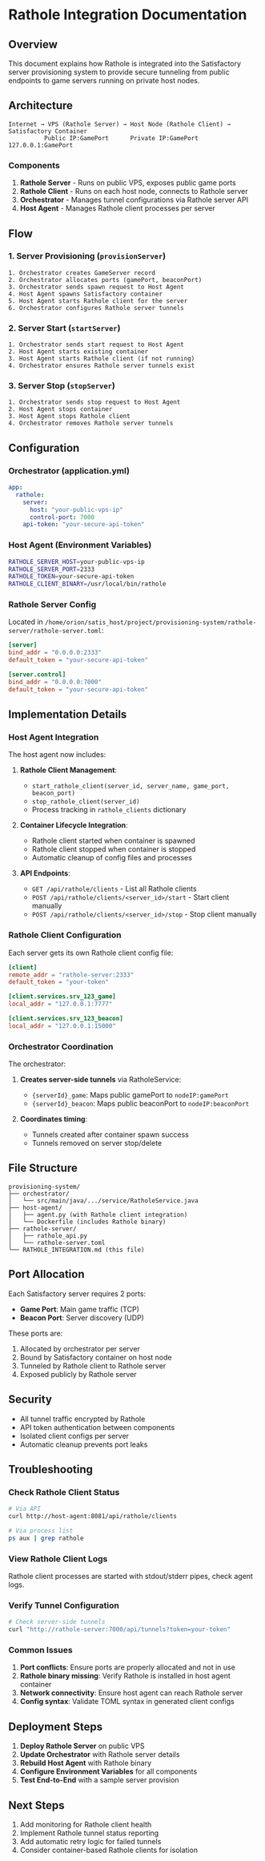 # Rathole Integration Documentation

## Overview

This document explains how Rathole is integrated into the Satisfactory server provisioning system to provide secure tunneling from public endpoints to game servers running on private host nodes.

## Architecture

```
Internet → VPS (Rathole Server) → Host Node (Rathole Client) → Satisfactory Container
          Public IP:GamePort      Private IP:GamePort       127.0.0.1:GamePort
```

### Components

1. **Rathole Server** - Runs on public VPS, exposes public game ports
2. **Rathole Client** - Runs on each host node, connects to Rathole server
3. **Orchestrator** - Manages tunnel configurations via Rathole server API
4. **Host Agent** - Manages Rathole client processes per server

## Flow

### 1. Server Provisioning (`provisionServer`)

```
1. Orchestrator creates GameServer record
2. Orchestrator allocates ports (gamePort, beaconPort)
3. Orchestrator sends spawn request to Host Agent
4. Host Agent spawns Satisfactory container
5. Host Agent starts Rathole client for the server
6. Orchestrator configures Rathole server tunnels
```

### 2. Server Start (`startServer`)

```
1. Orchestrator sends start request to Host Agent
2. Host Agent starts existing container
3. Host Agent starts Rathole client (if not running)
4. Orchestrator ensures Rathole server tunnels exist
```

### 3. Server Stop (`stopServer`)

```
1. Orchestrator sends stop request to Host Agent
2. Host Agent stops container
3. Host Agent stops Rathole client
4. Orchestrator removes Rathole server tunnels
```

## Configuration

### Orchestrator (application.yml)

```yaml
app:
  rathole:
    server:
      host: "your-public-vps-ip"
      control-port: 7000
    api-token: "your-secure-api-token"
```

### Host Agent (Environment Variables)

```bash
RATHOLE_SERVER_HOST=your-public-vps-ip
RATHOLE_SERVER_PORT=2333
RATHOLE_TOKEN=your-secure-api-token
RATHOLE_CLIENT_BINARY=/usr/local/bin/rathole
```

### Rathole Server Config

Located in `/home/orion/satis_host/project/provisioning-system/rathole-server/rathole-server.toml`:

```toml
[server]
bind_addr = "0.0.0.0:2333"
default_token = "your-secure-api-token"

[server.control]
bind_addr = "0.0.0.0:7000"
default_token = "your-secure-api-token"
```

## Implementation Details

### Host Agent Integration

The host agent now includes:

1. **Rathole Client Management**:
   - `start_rathole_client(server_id, server_name, game_port, beacon_port)`
   - `stop_rathole_client(server_id)`
   - Process tracking in `rathole_clients` dictionary

2. **Container Lifecycle Integration**:
   - Rathole client started when container is spawned
   - Rathole client stopped when container is stopped
   - Automatic cleanup of config files and processes

3. **API Endpoints**:
   - `GET /api/rathole/clients` - List all Rathole clients
   - `POST /api/rathole/clients/<server_id>/start` - Start client manually
   - `POST /api/rathole/clients/<server_id>/stop` - Stop client manually

### Rathole Client Configuration

Each server gets its own Rathole client config file:

```toml
[client]
remote_addr = "rathole-server:2333"
default_token = "your-token"

[client.services.srv_123_game]
local_addr = "127.0.0.1:7777"

[client.services.srv_123_beacon]
local_addr = "127.0.0.1:15000"
```

### Orchestrator Coordination

The orchestrator:

1. **Creates server-side tunnels** via RatholeService:
   - `{serverId}_game`: Maps public gamePort to `nodeIP:gamePort`
   - `{serverId}_beacon`: Maps public beaconPort to `nodeIP:beaconPort`

2. **Coordinates timing**:
   - Tunnels created after container spawn success
   - Tunnels removed on server stop/delete

## File Structure

```
provisioning-system/
├── orchestrator/
│   └── src/main/java/.../service/RatholeService.java
├── host-agent/
│   ├── agent.py (with Rathole client integration)
│   └── Dockerfile (includes Rathole binary)
├── rathole-server/
│   ├── rathole_api.py
│   └── rathole-server.toml
└── RATHOLE_INTEGRATION.md (this file)
```

## Port Allocation

Each Satisfactory server requires 2 ports:
- **Game Port**: Main game traffic (TCP)
- **Beacon Port**: Server discovery (UDP)

These ports are:
1. Allocated by orchestrator per server
2. Bound by Satisfactory container on host node
3. Tunneled by Rathole client to Rathole server
4. Exposed publicly by Rathole server

## Security

- All tunnel traffic encrypted by Rathole
- API token authentication between components
- Isolated client configs per server
- Automatic cleanup prevents port leaks

## Troubleshooting

### Check Rathole Client Status

```bash
# Via API
curl http://host-agent:8081/api/rathole/clients

# Via process list
ps aux | grep rathole
```

### View Rathole Client Logs

Rathole client processes are started with stdout/stderr pipes, check agent logs.

### Verify Tunnel Configuration

```bash
# Check server-side tunnels
curl "http://rathole-server:7000/api/tunnels?token=your-token"
```

### Common Issues

1. **Port conflicts**: Ensure ports are properly allocated and not in use
2. **Rathole binary missing**: Verify Rathole is installed in host agent container
3. **Network connectivity**: Ensure host agent can reach Rathole server
4. **Config syntax**: Validate TOML syntax in generated client configs

## Deployment Steps

1. **Deploy Rathole Server** on public VPS
2. **Update Orchestrator** with Rathole server details
3. **Rebuild Host Agent** with Rathole binary
4. **Configure Environment Variables** for all components
5. **Test End-to-End** with a sample server provision

## Next Steps

1. Add monitoring for Rathole client health
2. Implement Rathole tunnel status reporting
3. Add automatic retry logic for failed tunnels
4. Consider container-based Rathole clients for isolation
